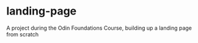 # landing-page
A project during the Odin Foundations Course, building up a landing page from scratch
